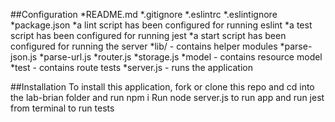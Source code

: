 ##Configuration
*README.md
*.gitignore
*.eslintrc
*.eslintignore
*package.json
*a lint script has been configured for running eslint
*a test script has been configured for running jest
*a start script has been configured for running the server
*lib/ - contains helper modules
*parse-json.js
*parse-url.js
*router.js
*storage.js
*model - contains resource model
*test - contains route tests
*server.js - runs the application

##Installation
To install this application, fork or clone this repo and cd into the lab-brian folder and run npm i
Run node server.js to run app and run jest from terminal to run tests